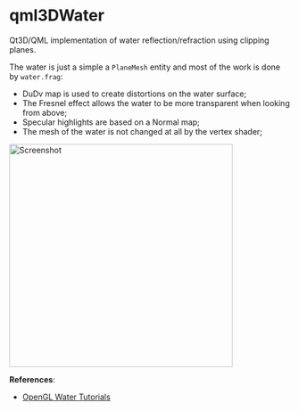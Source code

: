 # qml3DWater

Qt3D/QML implementation of water reflection/refraction using clipping planes. 

The water is just a simple a `PlaneMesh` entity and most of the work is done by `water.frag`:

- DuDv map is used to create distortions on the water surface;
- The Fresnel effect allows the water to be more transparent when looking from above;
- Specular highlights are based on a Normal map;
- The mesh of the water is not changed at all by the vertex shader;

<img src="screenshot.gif" alt="Screenshot" width="400" height="400">

**References**:

- [OpenGL Water Tutorials](https://www.youtube.com/playlist?list=PLRIWtICgwaX23jiqVByUs0bqhnalNTNZh)